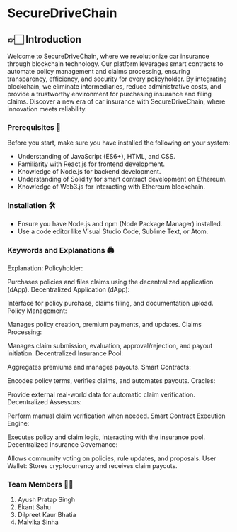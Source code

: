 # SecureDriveChain

## 👉🏻 Introduction
Welcome to SecureDriveChain, where we revolutionize car insurance through blockchain technology. Our platform leverages smart contracts to automate policy management and claims processing, ensuring transparency, efficiency, and security for every policyholder. By integrating blockchain, we eliminate intermediaries, reduce administrative costs, and provide a trustworthy environment for purchasing insurance and filing claims. Discover a new era of car insurance with SecureDriveChain, where innovation meets reliability.

### Prerequisites 📝

Before you start, make sure you have installed the following on your system:

- Understanding of JavaScript (ES6+), HTML, and CSS.
- Familiarity with React.js for frontend development.
- Knowledge of Node.js for backend development.
- Understanding of Solidity for smart contract development on Ethereum.
- Knowledge of Web3.js for interacting with Ethereum blockchain.

### Installation 🛠️

- Ensure you have Node.js and npm (Node Package Manager) installed.
- Use a code editor like Visual Studio Code, Sublime Text, or Atom.

### Keywords and Explanations 🖨️
Explanation:
Policyholder:

Purchases policies and files claims using the decentralized application (dApp).
Decentralized Application (dApp):

Interface for policy purchase, claims filing, and documentation upload.
Policy Management:

Manages policy creation, premium payments, and updates.
Claims Processing:

Manages claim submission, evaluation, approval/rejection, and payout initiation.
Decentralized Insurance Pool:

Aggregates premiums and manages payouts.
Smart Contracts:

Encodes policy terms, verifies claims, and automates payouts.
Oracles:

Provide external real-world data for automatic claim verification.
Decentralized Assessors:

Perform manual claim verification when needed.
Smart Contract Execution Engine:

Executes policy and claim logic, interacting with the insurance pool.
Decentralized Insurance Governance:

Allows community voting on policies, rule updates, and proposals.
User Wallet:
Stores cryptocurrency and receives claim payouts.

### Team Members 🤝🏻
1. Ayush Pratap Singh
2. Ekant Sahu
3. Dilpreet Kaur Bhatia
4. Malvika Sinha

